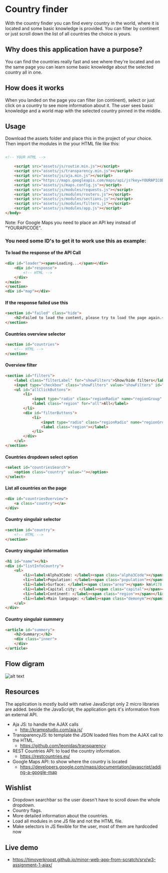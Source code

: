 # Country finder

With the country finder you can find every country in the world, where it is located and some basic knowledge is provided. You can filter by continent or just scroll down the list of all countries the choice is yours.

## Why does this application have a purpose?
You can find the countries really fast and see where they're located and on the same page you can learn some basic knowledge about the selected country all in one.

## How does it works
When you landed on the page you can filter (on continent), select or just click on a country to see more information about it. The user sees basic knowledge and a world map with the selected country pinned in the middle.

## Usage
Download the assets folder and place this in the project of your choice. Then import the modules in the your HTML file like this:

```html

<!-- YOUR HTML -->

    <script src="assets/js/routie.min.js"></script>
    <script src="assets/js/transparency.min.js"></script>
    <script src="assets/js/aja.min.js"></script>
    <script src="https://maps.googleapis.com/maps/api/js?key=YOURAPICODE"></script>
    <script src="assets/js/maps.config.js"></script>
    <script src="assets/js/modules/requests.js"></script>
    <script src="assets/js/modules/routers.js"></script>
    <script src="assets/js/modules/sections.js"></script>
    <script src="assets/js/modules/filters.js"></script>
    <script src="assets/js/modules/app.js"></script>
</body>
```
Note: For Google Maps you need to place an API key instead of "YOURAPICODE".

### You need some ID's to get it to work use this as example:

#### To load the response of the API Call

```html
<div id="loader"><span>Loading...</span></div>
    <div id="response">
        <!-- HTML -->
    </div>
</main>
</section>
<div id="map"></div>
```

#### If the response failed use this
```html
<section id="failed" class="hide">
    <h2>Failed to load the content, please try to load the page again.</h2>
</section>
```

#### Countries overview selector
```html
<section id="countries">
    <!-- HTML -->
</section>
```

#### Overview filter
```html
<section id="filters">
    <label class="filterLabel" for="showFilters">Show/hide filters</label>
    <input type="checkbox" class="showFilters" value="showFilters" id="showFilters" />
    <ul id="allClickButtons">
        <li>
            <input type="radio" class="regionRadio" name="regionGroup" value="all" id="all" checked />
            <label class="region" for="all">All</label>
        </li>
        <div id="filterButtons">
            <li>
                <input type="radio" class="regionRadio" name="regionGroup" />
                <label class="region"></label>
            </li>
        </div>
    </ul>
</section>
```

#### Countries dropdown select option
```html
<select id="countriesSearch">
    <option class="country" value=""></option>
</select>
```

#### List all countries on the page
```html
<div id="countriesOverview">
    <a class="country"></a>
</div>
```

#### Country singulair selector
```html
<section id="country">
    <!-- HTML -->
</section>
```

#### Country singulair information
```html
<h1 id="name"></h1>
<div id="listInfoCountry">
    <ul>
        <li><label>Alpha3Code: </label><span class="alpha3Code"></span></li>
        <li><label>Population: </label><span class="population"></span></li>
        <li><label>Surface: </label><span class="area"></span> km&#178;</li>
        <li><label>Capital city: </label><span class="capital"></span></li>
        <li><label>Continent: </label><span class="region"></span></li>
        <li><label>Main language: </label><span class="demonym"></span></li>
    </ul>
</div>
```

#### Country singulair summery
```html
<article id="summery">
    <h2>Summary:</h2>
    <div class="inner">
    </div>
</article>
```

## Flow digram
![alt text](https://github.com/TimoVerkroost/minor-web-app-from-scratch/blob/master/srv/w3-assignment-1-ajax/assets/images/flow-diagram-webapp.png "FLow diagram")

## Resources
The application is mostly build with native JavaScript only 2 micro libraries are added. beside the JavaScript, the application gets it's information from an external API.
- Aja JS: to handle the AJAX calls
    -  http://krampstudio.com/aja.js/
- TransparencyJS: to template the JSON loaded files from the AJAX call to the HTML.
    - https://github.com/leonidas/transparency
- REST Countries API: to load the country information.
    - https://restcountries.eu/
- Google Maps API: to show where the country is located
    - https://developers.google.com/maps/documentation/javascript/adding-a-google-map

## Wishlist
- Dropdown searchbar so the user doesn't have to scroll down the whole dropdown.
- Country flags.
- More detailed information about the countries.
- Load all modules in one JS file and not the HTML file.
- Make selectors in JS flexible for the user, most of them are hardcoded now

## Live demo
- https://timoverkroost.github.io/minor-web-app-from-scratch/srv/w3-assignment-1-ajax/
